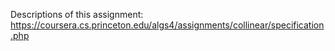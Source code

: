 Descriptions of this assignment:
https://coursera.cs.princeton.edu/algs4/assignments/collinear/specification.php
